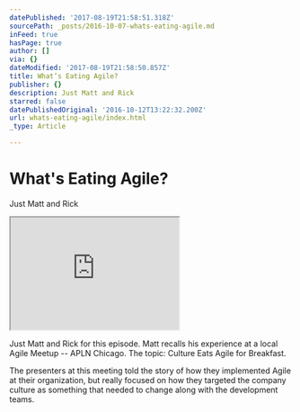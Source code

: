 ```yaml
---
datePublished: '2017-08-19T21:58:51.318Z'
sourcePath: _posts/2016-10-07-whats-eating-agile.md
inFeed: true
hasPage: true
author: []
via: {}
dateModified: '2017-08-19T21:58:50.857Z'
title: What’s Eating Agile?
publisher: {}
description: Just Matt and Rick
starred: false
datePublishedOriginal: '2016-10-12T13:22:32.200Z'
url: whats-eating-agile/index.html
_type: Article

---
```

# What's Eating Agile?

Just Matt and Rick

<iframe src="https://the-grid.github.io/ed-userhtml/?g=eJxlkN1qwzAMhV_FGHaZyi0LrKPpqwz_qI2obAXbIcuefk7LbrI7ne-Io4MudMs2oip1ZRy0kxwwf6okCbUq2Q8aYKyR-25iu2I-MLmypoOXCBgdBsCJigQECvBuTh_ns4ER6T5WOBkDC4U6Qt8bqCNGhFJtCjaHLlIisHNth74rJGn-HF2yxLBieTrbxc2ZMrLYsI1JvmxoiVQ2FSijryQJnPWPpcU22nnrR4SaZwStXlUGfTTmTatnmz9RfBZmSvdBJ9FKWWZZbjNzMxCTWtA9qO5plJ89kn87ZUeuF3j9-foLL6qFgw" height="200" style=""></iframe>

Just Matt and Rick for this episode. Matt recalls his experience at a local Agile Meetup -- APLN Chicago. The topic: Culture Eats Agile for Breakfast.

The presenters at this meeting told the story of how they implemented Agile at their organization, but really focused on how they targeted the company culture as something that needed to change along with the development teams.